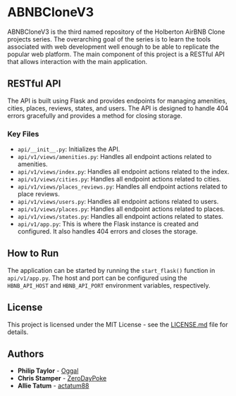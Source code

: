 # ABNBCloneV3

ABNBCloneV3 is the third named repository of the Holberton AirBNB Clone projects series. The overarching goal of the series is to learn the tools associated with web development well enough to be able to replicate the popular web platform. The main component of this project is a RESTful API that allows interaction with the main application.

## RESTful API

The API is built using Flask and provides endpoints for managing amenities, cities, places, reviews, states, and users. The API is designed to handle 404 errors gracefully and provides a method for closing storage.

### Key Files

- `api/__init__.py`: Initializes the API.
- `api/v1/views/amenities.py`: Handles all endpoint actions related to amenities.
- `api/v1/views/index.py`: Handles all endpoint actions related to the index.
- `api/v1/views/cities.py`: Handles all endpoint actions related to cities.
- `api/v1/views/places_reviews.py`: Handles all endpoint actions related to place reviews.
- `api/v1/views/users.py`: Handles all endpoint actions related to users.
- `api/v1/views/places.py`: Handles all endpoint actions related to places.
- `api/v1/views/states.py`: Handles all endpoint actions related to states.
- `api/v1/app.py`: This is where the Flask instance is created and configured. It also handles 404 errors and closes the storage.

## How to Run

The application can be started by running the `start_flask()` function in `api/v1/app.py`. The host and port can be configured using the `HBNB_API_HOST` and `HBNB_API_PORT` environment variables, respectively.

## License

This project is licensed under the MIT License - see the [LICENSE.md](LICENSE.md) file for details.

## Authors

- **Philip Taylor** - [Oggal](https://github.com/Oggal)
- **Chris Stamper** - [ZeroDayPoke](https://github.com/ZeroDayPoke)
- **Allie Tatum** - [actatum88](https://github.com/actatum88)
